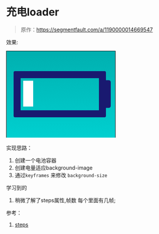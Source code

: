 # 充电loader

> 原作：https://segmentfault.com/a/1190000014669547

效果:

![充电~](https://github.com/FengYangLiu/front-end-daily-challenges/blob/master/images/008-charging-loader-animation.gif)


实现思路：

1. 创建一个电池容器
2. 创建电量适应background-image
3. 通过`keyframes` 来修改 `background-size`

学习到的
1. 稍微了解了steps属性,帧数 每个里面有几帧;

参考：
1. [steps](https://developer.mozilla.org/en-US/docs/Web/CSS/single-transition-timing-function#Timing_functions)







